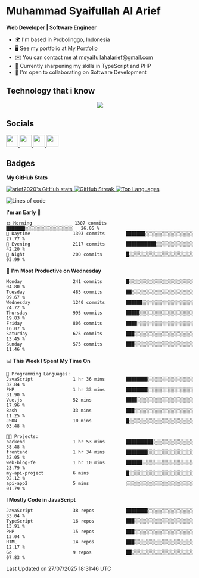 # Muhammad Syaifullah Al Arief
**Web Developer | Software Engineer**

- 🌍  I'm based in Probolinggo, Indonesia
- 🖥️  See my portfolio at [My Portfolio](https://msyaifullahalarief.vercel.app)
- ✉️  You can contact me at [msyaifullahalarief@gmail.com](mailto:msyaifullahalarief@gmail.com)
- 🧠  Currently sharpening my skills in TypeScript and PHP
- 🤝  I'm open to collaborating on Software Development

## Technology that i know
<p align="center">
  <a href="https://skillicons.dev">
    <img src="https://skillicons.dev/icons?i=git,html,docker,css,js,express,firebase,go,laravel,linux,mongodb,mysql,nextjs,nginx,nodejs,npm,postgres,postman,prisma,tailwind,ts,ubuntu,vercel,vscode,vue,windows,yarn" />
  </a>
</p>

## Socials
<p align="left">
    <a href="https://discord.com/users/hanifez" target="_blank" rel="noreferrer">
        <picture>
            <source media="(prefers-color-scheme: dark)" srcset="https://raw.githubusercontent.com/danielcranney/readme-generator/main/public/icons/socials/discord-dark.svg" />
            <source media="(prefers-color-scheme: light)" srcset="https://raw.githubusercontent.com/danielcranney/readme-generator/main/public/icons/socials/discord.svg" />
            <img src="https://raw.githubusercontent.com/danielcranney/readme-generator/main/public/icons/socials/discord.svg" width="32" height="32" />
        </picture>
    </a>
    <a href="https://www.github.com/arief2020" target="_blank" rel="noreferrer">
        <picture>
            <source media="(prefers-color-scheme: dark)" srcset="https://raw.githubusercontent.com/danielcranney/readme-generator/main/public/icons/socials/github-dark.svg" />
            <source media="(prefers-color-scheme: light)" srcset="https://raw.githubusercontent.com/danielcranney/readme-generator/main/public/icons/socials/github.svg" />
            <img src="https://raw.githubusercontent.com/danielcranney/readme-generator/main/public/icons/socials/github.svg" width="32" height="32" />
        </picture>
    </a>
    <a href="https://muhammadsyaifullahalarief.hashnode.dev" target="_blank" rel="noreferrer">
        <picture>
            <source media="(prefers-color-scheme: dark)" srcset="https://raw.githubusercontent.com/danielcranney/readme-generator/main/public/icons/socials/hashnode-dark.svg" />
            <source media="(prefers-color-scheme: light)" srcset="https://raw.githubusercontent.com/danielcranney/readme-generator/main/public/icons/socials/hashnode.svg" />
            <img src="https://raw.githubusercontent.com/danielcranney/readme-generator/main/public/icons/socials/hashnode.svg" width="32" height="32" />
        </picture>
    </a>
    <a href="https://www.linkedin.com/in/muhammad-syaifullah-al-arief/" target="_blank" rel="noreferrer">
        <picture>
            <source media="(prefers-color-scheme: dark)" srcset="https://raw.githubusercontent.com/danielcranney/readme-generator/main/public/icons/socials/linkedin-dark.svg" />
            <source media="(prefers-color-scheme: light)" srcset="https://raw.githubusercontent.com/danielcranney/readme-generator/main/public/icons/socials/linkedin.svg" />
            <img src="https://raw.githubusercontent.com/danielcranney/readme-generator/main/public/icons/socials/linkedin.svg" width="32" height="32" />
        </picture>
    </a>
</p>

## Badges
<b>My GitHub Stats</b>

<a href="http://www.github.com/arief2020">
    <img src="https://github-readme-stats.vercel.app/api?username=arief2020&show_icons=true&hide=&count_private=true&title_color=0891b2&text_color=ffffff&icon_color=0891b2&bg_color=27272a&hide_border=true&show_icons=true" alt="arief2020's GitHub stats" />
</a>
<a href="http://www.github.com/arief2020">
    <img src="https://github-readme-streak-stats.herokuapp.com/?user=arief2020&stroke=ffffff&background=27272a&ring=0891b2&fire=0891b2&currStreakNum=ffffff&currStreakLabel=0891b2&sideNums=ffffff&sideLabels=ffffff&dates=ffffff&hide_border=true" alt="GitHub Streak" />
</a>


<a href="https://github.com/arief2020" align="left">
    <img src="https://github-readme-stats.vercel.app/api/top-langs/?username=arief2020&langs_count=10&title_color=0891b2&text_color=ffffff&icon_color=0891b2&bg_color=27272a&hide_border=true&locale=en&custom_title=Top%20Languages" alt="Top Languages" />
</a>

<!--START_SECTION:waka-->
![Lines of code](https://img.shields.io/badge/From%20Hello%20World%20I%27ve%20Written-9.7%20million%20lines%20of%20code-blue)

**I'm an Early 🐤** 

```text
🌞 Morning                1307 commits        ███████░░░░░░░░░░░░░░░░░░   26.05 % 
🌆 Daytime                1393 commits        ███████░░░░░░░░░░░░░░░░░░   27.77 % 
🌃 Evening                2117 commits        ███████████░░░░░░░░░░░░░░   42.20 % 
🌙 Night                  200 commits         █░░░░░░░░░░░░░░░░░░░░░░░░   03.99 % 
```
📅 **I'm Most Productive on Wednesday** 

```text
Monday                   241 commits         █░░░░░░░░░░░░░░░░░░░░░░░░   04.80 % 
Tuesday                  485 commits         ██░░░░░░░░░░░░░░░░░░░░░░░   09.67 % 
Wednesday                1240 commits        ██████░░░░░░░░░░░░░░░░░░░   24.72 % 
Thursday                 995 commits         █████░░░░░░░░░░░░░░░░░░░░   19.83 % 
Friday                   806 commits         ████░░░░░░░░░░░░░░░░░░░░░   16.07 % 
Saturday                 675 commits         ███░░░░░░░░░░░░░░░░░░░░░░   13.45 % 
Sunday                   575 commits         ███░░░░░░░░░░░░░░░░░░░░░░   11.46 % 
```


📊 **This Week I Spent My Time On** 

```text
💬 Programming Languages: 
JavaScript               1 hr 36 mins        ████████░░░░░░░░░░░░░░░░░   32.84 % 
PHP                      1 hr 33 mins        ████████░░░░░░░░░░░░░░░░░   31.90 % 
Vue.js                   52 mins             ████░░░░░░░░░░░░░░░░░░░░░   17.96 % 
Bash                     33 mins             ███░░░░░░░░░░░░░░░░░░░░░░   11.25 % 
JSON                     10 mins             █░░░░░░░░░░░░░░░░░░░░░░░░   03.48 % 

🐱‍💻 Projects: 
backend                  1 hr 53 mins        ██████████░░░░░░░░░░░░░░░   38.48 % 
frontend                 1 hr 34 mins        ████████░░░░░░░░░░░░░░░░░   32.05 % 
web-blog-fe              1 hr 10 mins        ██████░░░░░░░░░░░░░░░░░░░   23.79 % 
my-api-project           6 mins              █░░░░░░░░░░░░░░░░░░░░░░░░   02.12 % 
api-app2                 5 mins              ░░░░░░░░░░░░░░░░░░░░░░░░░   01.79 % 
```

**I Mostly Code in JavaScript** 

```text
JavaScript               38 repos            ████████░░░░░░░░░░░░░░░░░   33.04 % 
TypeScript               16 repos            ███░░░░░░░░░░░░░░░░░░░░░░   13.91 % 
PHP                      15 repos            ███░░░░░░░░░░░░░░░░░░░░░░   13.04 % 
HTML                     14 repos            ███░░░░░░░░░░░░░░░░░░░░░░   12.17 % 
Go                       9 repos             ██░░░░░░░░░░░░░░░░░░░░░░░   07.83 % 
```




 Last Updated on 27/07/2025 18:31:46 UTC
<!--END_SECTION:waka-->
